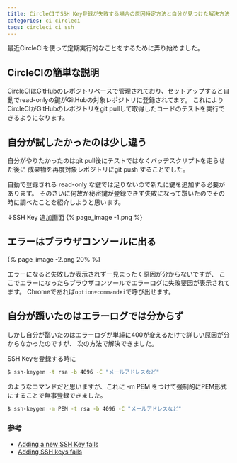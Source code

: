 ```yaml
---
title: CircleCIでSSH Key登録が失敗する場合の原因特定方法と自分が見つけた解決方法
categories: ci circleci
tags: circleci ci ssh
---
```

最近CircleCIを使って定期実行的なことをするために弄り始めました。

## CircleCIの簡単な説明
CircleCIはGitHubのレポジトリベースで管理されており、セットアップすると自動でread-onlyの鍵がGitHubの対象レポジトリに登録されてます。
これによりCircleCIがGitHubのレポジトリをgit pullして取得したコードのテストを実行できるようになります。


## 自分が試したかったのは少し違う
自分がやりたかったのはgit pull後にテストではなくバッヂスクリプトを走らせた後に
成果物を再度対象レポジトリにgit push することでした。

自動で登録される read-only な鍵では足りないので新たに鍵を追加する必要があります。
そのさいに何故か秘密鍵が登録できず失敗になって躓いたのでその時に調べたことを紹介しようと思います。

↓SSH Key 追加画面
{% page_image -1.png %}


## エラーはブラウザコンソールに出る
{% page_image -2.png 20% %}

エラーになると失敗しか表示されず一見まったく原因が分からないですが、
ここでエラーになったらブラウザコンソールでエラーログに失敗要因が表示されてます。
Chromeであれば`option+command+i`で呼び出せます。

## 自分が躓いたのはエラーログでは分からず
しかし自分が躓いたのはエラーログが単純に400が変えるだけで詳しい原因が分からなかったのですが、
次の方法で解決できました。

SSH Keyを登録する時に
```bash
$ ssh-keygen -t rsa -b 4096 -C "メールアドレスなど"
```

のようなコマンドだと思いますが、これに -m PEM をつけて強制的にPEM形式にすることで無事登録できました。

```bash
$ ssh-keygen -m PEM -t rsa -b 4096 -C "メールアドレスなど"
```


### 参考

- [Adding a new SSH Key fails](https://discuss.circleci.com/t/adding-a-new-ssh-key-fails/6862)
- [Adding SSH keys fails](https://discuss.circleci.com/t/adding-ssh-keys-fails/7747/23)
